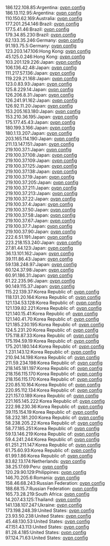 186.122.108.85:Argentina: [ovpn config](vpn/186_122_108_85.ovpn)  
186.13.112.95:Argentina: [ovpn config](vpn/186_13_112_95.ovpn)  
110.150.62.169:Australia: [ovpn config](vpn/110_150_62_169.ovpn)  
177.201.254.146:Brazil: [ovpn config](vpn/177_201_254_146.ovpn)  
177.5.41.46:Brazil: [ovpn config](vpn/177_5_41_46.ovpn)  
179.34.85.230:Brazil: [ovpn config](vpn/179_34_85_230.ovpn)  
62.133.35.246:Germany: [ovpn config](vpn/62_133_35_246.ovpn)  
91.193.75.5:Germany: [ovpn config](vpn/91_193_75_5.ovpn)  
123.203.147.106:Hong Kong: [ovpn config](vpn/123_203_147_106.ovpn)  
45.125.0.246:Hong Kong: [ovpn config](vpn/45_125_0_246.ovpn)  
103.201.129.226:Japan: [ovpn config](vpn/103_201_129_226.ovpn)  
106.136.42.48:Japan: [ovpn config](vpn/106_136_42_48.ovpn)  
111.217.57.136:Japan: [ovpn config](vpn/111_217_57_136.ovpn)  
119.229.21.168:Japan: [ovpn config](vpn/119_229_21_168.ovpn)  
123.0.83.93:Japan: [ovpn config](vpn/123_0_83_93.ovpn)  
125.8.229.14:Japan: [ovpn config](vpn/125_8_229_14.ovpn)  
126.206.8.31:Japan: [ovpn config](vpn/126_206_8_31.ovpn)  
126.241.91.162:Japan: [ovpn config](vpn/126_241_91_162.ovpn)  
126.92.11.20:Japan: [ovpn config](vpn/126_92_11_20.ovpn)  
153.205.163.180:Japan: [ovpn config](vpn/153_205_163_180.ovpn)  
153.210.36.195:Japan: [ovpn config](vpn/153_210_36_195.ovpn)  
175.177.45.43:Japan: [ovpn config](vpn/175_177_45_43.ovpn)  
180.199.3.166:Japan: [ovpn config](vpn/180_199_3_166.ovpn)  
180.1.13.207:Japan: [ovpn config](vpn/180_1_13_207.ovpn)  
203.165.114.190:Japan: [ovpn config](vpn/203_165_114_190.ovpn)  
211.13.147.151:Japan: [ovpn config](vpn/211_13_147_151.ovpn)  
219.100.37.1:Japan: [ovpn config](vpn/219_100_37_1.ovpn)  
219.100.37.108:Japan: [ovpn config](vpn/219_100_37_108.ovpn)  
219.100.37.109:Japan: [ovpn config](vpn/219_100_37_109.ovpn)  
219.100.37.125:Japan: [ovpn config](vpn/219_100_37_125.ovpn)  
219.100.37.138:Japan: [ovpn config](vpn/219_100_37_138.ovpn)  
219.100.37.19:Japan: [ovpn config](vpn/219_100_37_19.ovpn)  
219.100.37.205:Japan: [ovpn config](vpn/219_100_37_205.ovpn)  
219.100.37.211:Japan: [ovpn config](vpn/219_100_37_211.ovpn)  
219.100.37.213:Japan: [ovpn config](vpn/219_100_37_213.ovpn)  
219.100.37.22:Japan: [ovpn config](vpn/219_100_37_22.ovpn)  
219.100.37.4:Japan: [ovpn config](vpn/219_100_37_4.ovpn)  
219.100.37.50:Japan: [ovpn config](vpn/219_100_37_50.ovpn)  
219.100.37.58:Japan: [ovpn config](vpn/219_100_37_58.ovpn)  
219.100.37.67:Japan: [ovpn config](vpn/219_100_37_67.ovpn)  
219.100.37.7:Japan: [ovpn config](vpn/219_100_37_7.ovpn)  
219.100.37.90:Japan: [ovpn config](vpn/219_100_37_90.ovpn)  
222.6.51.191:Japan: [ovpn config](vpn/222_6_51_191.ovpn)  
223.218.153.240:Japan: [ovpn config](vpn/223_218_153_240.ovpn)  
27.81.44.123:Japan: [ovpn config](vpn/27_81_44_123.ovpn)  
36.13.101.162:Japan: [ovpn config](vpn/36_13_101_162.ovpn)  
39.111.86.43:Japan: [ovpn config](vpn/39_111_86_43.ovpn)  
59.138.248.97:Japan: [ovpn config](vpn/59_138_248_97.ovpn)  
60.124.37.98:Japan: [ovpn config](vpn/60_124_37_98.ovpn)  
60.91.186.31:Japan: [ovpn config](vpn/60_91_186_31.ovpn)  
61.22.235.96:Japan: [ovpn config](vpn/61_22_235_96.ovpn)  
90.149.115.37:Japan: [ovpn config](vpn/90_149_115_37.ovpn)  
115.22.139.37:Korea Republic of: [ovpn config](vpn/115_22_139_37.ovpn)  
118.131.20.164:Korea Republic of: [ovpn config](vpn/118_131_20_164.ovpn)  
121.134.53.128:Korea Republic of: [ovpn config](vpn/121_134_53_128.ovpn)  
121.139.82.221:Korea Republic of: [ovpn config](vpn/121_139_82_221.ovpn)  
121.140.15.41:Korea Republic of: [ovpn config](vpn/121_140_15_41.ovpn)  
121.140.41.70:Korea Republic of: [ovpn config](vpn/121_140_41_70.ovpn)  
121.185.230.195:Korea Republic of: [ovpn config](vpn/121_185_230_195.ovpn)  
124.5.231.20:Korea Republic of: [ovpn config](vpn/124_5_231_20.ovpn)  
175.118.87.33:Korea Republic of: [ovpn config](vpn/175_118_87_33.ovpn)  
175.194.59.19:Korea Republic of: [ovpn config](vpn/175_194_59_19.ovpn)  
175.201.180.144:Korea Republic of: [ovpn config](vpn/175_201_180_144.ovpn)  
1.231.143.12:Korea Republic of: [ovpn config](vpn/1_231_143_12.ovpn)  
210.94.14.198:Korea Republic of: [ovpn config](vpn/210_94_14_198.ovpn)  
211.59.234.198:Korea Republic of: [ovpn config](vpn/211_59_234_198.ovpn)  
218.145.181.197:Korea Republic of: [ovpn config](vpn/218_145_181_197.ovpn)  
218.156.115.170:Korea Republic of: [ovpn config](vpn/218_156_115_170.ovpn)  
218.156.115.170:Korea Republic of: [ovpn config](vpn/218_156_115_170.ovpn)  
220.85.10.164:Korea Republic of: [ovpn config](vpn/220_85_10_164.ovpn)  
220.95.112.134:Korea Republic of: [ovpn config](vpn/220_95_112_134.ovpn)  
221.157.0.189:Korea Republic of: [ovpn config](vpn/221_157_0_189.ovpn)  
221.165.145.222:Korea Republic of: [ovpn config](vpn/221_165_145_222.ovpn)  
222.98.230.36:Korea Republic of: [ovpn config](vpn/222_98_230_36.ovpn)  
39.115.154.19:Korea Republic of: [ovpn config](vpn/39_115_154_19.ovpn)  
58.232.181.200:Korea Republic of: [ovpn config](vpn/58_232_181_200.ovpn)  
58.238.205.22:Korea Republic of: [ovpn config](vpn/58_238_205_22.ovpn)  
58.77.185.251:Korea Republic of: [ovpn config](vpn/58_77_185_251.ovpn)  
59.13.146.219:Korea Republic of: [ovpn config](vpn/59_13_146_219.ovpn)  
59.4.241.244:Korea Republic of: [ovpn config](vpn/59_4_241_244.ovpn)  
61.251.211.147:Korea Republic of: [ovpn config](vpn/61_251_211_147.ovpn)  
61.75.60.93:Korea Republic of: [ovpn config](vpn/61_75_60_93.ovpn)  
61.99.1.86:Korea Republic of: [ovpn config](vpn/61_99_1_86.ovpn)  
83.82.13.174:Netherlands: [ovpn config](vpn/83_82_13_174.ovpn)  
38.25.17.69:Peru: [ovpn config](vpn/38_25_17_69.ovpn)  
120.29.90.129:Philippines: [ovpn config](vpn/120_29_90_129.ovpn)  
146.70.205.6:Romania: [ovpn config](vpn/146_70_205_6.ovpn)  
158.46.68.243:Russian Federation: [ovpn config](vpn/158_46_68_243.ovpn)  
188.68.15.7:Russian Federation: [ovpn config](vpn/188_68_15_7.ovpn)  
165.73.28.219:South Africa: [ovpn config](vpn/165_73_28_219.ovpn)  
14.207.43.125:Thailand: [ovpn config](vpn/14_207_43_125.ovpn)  
141.138.107.247:Ukraine: [ovpn config](vpn/141_138_107_247.ovpn)  
173.198.248.39:United States: [ovpn config](vpn/173_198_248_39.ovpn)  
23.93.50.238:United States: [ovpn config](vpn/23_93_50_238.ovpn)  
45.48.130.53:United States: [ovpn config](vpn/45_48_130_53.ovpn)  
47.151.43.113:United States: [ovpn config](vpn/47_151_43_113.ovpn)  
81.28.4.185:United States: [ovpn config](vpn/81_28_4_185.ovpn)  
97.124.71.63:United States: [ovpn config](vpn/97_124_71_63.ovpn)  
